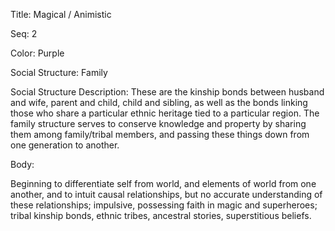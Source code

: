 Title:  Magical / Animistic

Seq:    2

Color:  Purple

Social Structure: Family

Social Structure Description: These are the kinship bonds between husband and wife, parent and child, child and sibling, as well as the bonds linking those who share a particular ethnic heritage tied to a particular region.  The family structure serves to conserve knowledge and property by sharing them among family/tribal members, and passing these things down from one generation to another. 

Body:   
 
Beginning to differentiate self from world, and elements of world from one another, and to intuit causal relationships, but no accurate understanding of these relationships; impulsive, possessing faith in magic and superheroes; tribal kinship bonds, ethnic tribes, ancestral stories, superstitious beliefs.


